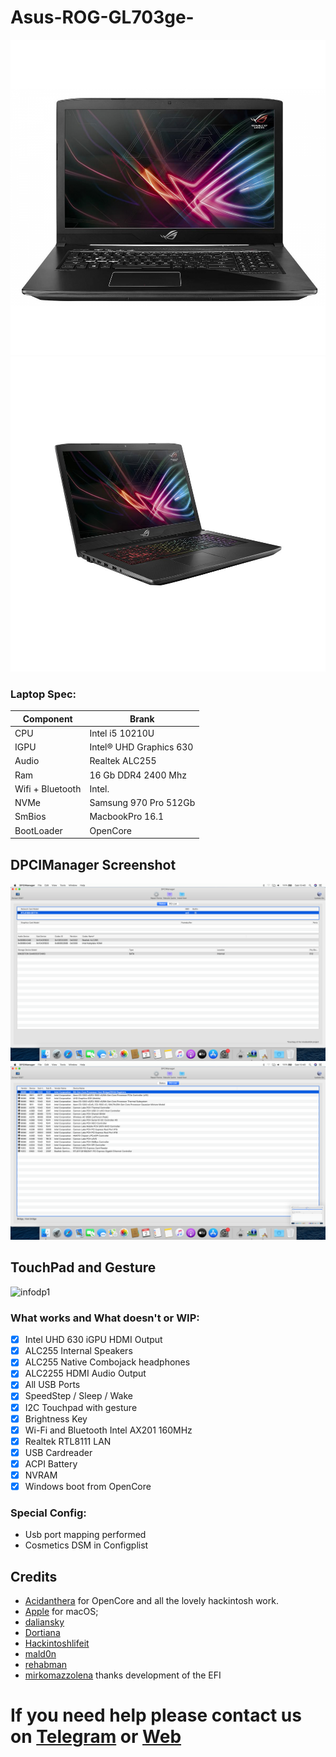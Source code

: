 # Asus-ROG-GL703ge-

![infodp1](./Screenshot/1.png)
![infodp1](./Screenshot/2.png)

### Laptop Spec:
| Component        | Brank                              |
| ---------------- | ---------------------------------- |
| CPU              | Intel i5 10210U                    | 
| IGPU             | Intel® UHD Graphics 630            |
| Audio            | Realtek ALC255                     |
| Ram              | 16 Gb DDR4 2400 Mhz                |
| Wifi + Bluetooth | Intel.                             |
| NVMe             | Samsung 970 Pro 512Gb              |
| SmBios           | MacbookPro 16.1                    |
| BootLoader       | OpenCore                           | 

## DPCIManager Screenshot

![infodp1](./Screenshot/3.png)
![infodp2](./Screenshot/4.png)

## TouchPad and Gesture

![infodp1](./Screenshot/5.png)

### What works and What doesn't or WIP:

- [x] Intel UHD 630 iGPU HDMI Output
- [x] ALC255 Internal Speakers
- [x] ALC255 Native Combojack headphones
- [x] ALC2255 HDMI Audio Output
- [x] All USB Ports 
- [x] SpeedStep / Sleep / Wake
- [x] I2C Touchpad with gesture
- [x] Brightness Key
- [x] Wi-Fi and Bluetooth Intel AX201 160MHz
- [x] Realtek RTL8111 LAN
- [x] USB Cardreader
- [x] ACPI Battery
- [x] NVRAM
- [x] Windows boot from OpenCore

### Special Config:

- Usb port mapping performed
- Cosmetics DSM in Configplist

## Credits

- [Acidanthera](https://github.com/acidanthera) for OpenCore and all the lovely hackintosh work.
- [Apple](https://apple.com) for macOS;
- [daliansky](https://github.com/daliansky)
- [Dortiana](https://github.com/dortania)
- [Hackintoshlifeit](https://github.com/Hackintoshlifeit)
- [mald0n](https://github.com/MaLd0n)
- [rehabman](https://github.com/RehabMan)
- [mirkomazzolena](https://github.com/mirkomazzolena) thanks development of the EFI

# If you need help please contact us on [Telegram](https://t.me/HackintoshLife_it) or [Web](https://www.hackintoshlife.it/)
